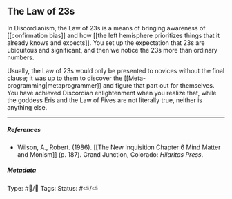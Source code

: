 ## The Law of 23s  # 

In Discordianism, the Law of 23s is a means of bringing awareness of [[confirmation bias]] and how [[the left hemisphere prioritizes things that it already knows and expects]]. You set up the expectation that 23s are ubiquitous and significant, and then we notice the 23s more than ordinary numbers.

Usually, the Law of 23s would only be presented to novices without the final clause; it was up to them to discover the [[Meta-programming|metaprogrammer]] and figure that part out for themselves. You have achieved Discordian enlightenment when you realize that, while the goddess Eris and the Law of Fives are not literally true, neither is anything else.

___

##### References

- Wilson, A., Robert. (1986). [[The New Inquisition Chapter 6 Mind Matter and Monism]] (p. 187). Grand Junction, Colorado: _Hilaritas Press_.

##### Metadata

Type: #🔵/🔵 
Tags:
Status: #⛅️/⛅️